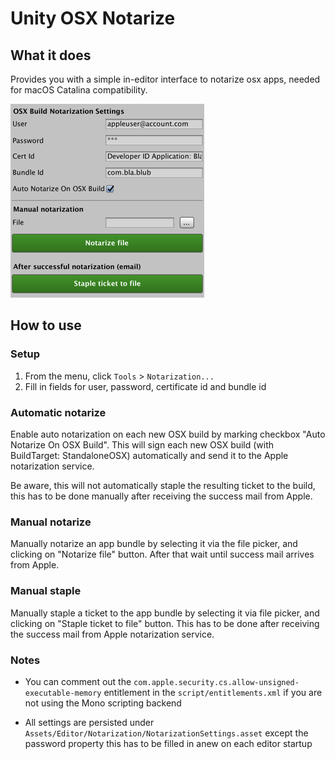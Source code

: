 # Unity OSX Notarize

## What it does

Provides you with a simple in-editor interface to notarize osx apps, needed for macOS Catalina compatibility.

![Screenshot](unity-notarization.png)

## How to use

### Setup
1. From the menu, click `Tools` > `Notarization...`
1. Fill in fields for user, password, certificate id and bundle id

### Automatic notarize
Enable auto notarization on each new OSX build by marking checkbox "Auto Notarize On OSX Build".
This will sign each new OSX build (with BuildTarget: StandaloneOSX) automatically and send it to the Apple notarization service. 

Be aware, this will not automatically staple the resulting ticket to the build, this has to be done manually after receiving the success mail from Apple.

### Manual notarize
Manually notarize an app bundle by selecting it via the file picker, and clicking on "Notarize file" button. After that wait until success mail arrives from Apple.

### Manual staple
Manually staple a ticket to the app bundle by selecting it via file picker, and clicking on "Staple ticket to file" button. 
This has to be done after receiving the success mail from Apple notarization service.

### Notes

- You can comment out the `com.apple.security.cs.allow-unsigned-executable-memory` entitlement in the `script/entitlements.xml` if you are not using the Mono scripting backend

- All settings are persisted under `Assets/Editor/Notarization/NotarizationSettings.asset` except the password property this has to be filled in anew on each editor startup